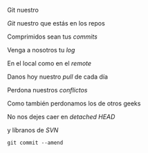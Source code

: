 Git nuestro

<p><em>Git</em> nuestro que estás en los repos<br/>

Comprimidos sean tus <em>commits</em><br/>

Venga a nosotros tu <em>log</em><br/>

En el local como en el <em>remote</em><br/>

Danos hoy nuestro <em>pull</em> de cada día<br/>

Perdona nuestros <em>conflictos</em><br/>

Como también perdonamos los de otros geeks<br/>

No nos dejes caer en <em>detached HEAD</em><br/>

y líbranos de <em>SVN</em><br/>

<code>git commit --amend</code></p>
